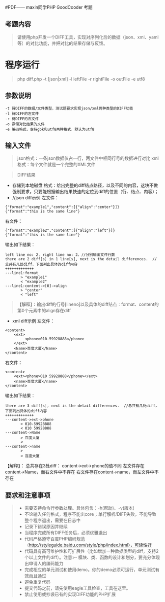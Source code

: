 
#PDF—— maxin同学PHP GoodCooder 考题
## 考题内容
> 请使用php开发一个DIFF工具，实现对序列化后的数据（json、xml、yaml等）的对比功能，并把对比的结果存储与反馈。

# 程序运行

> php diff.php -t [json|xml] -l leftFile -r rightFile -o outFile -e utf8

## 参数说明

~~~
-t 待DIFF的数据/文件类型，测试题要求实现json/xml两种类型的DIFF功能
-l 待DIFF的左文件
-r 待DIFF的右文件
-o 存储对比结果的文件
-e 编码格式，支持gbk和utf8两种格式，默认为utf8
~~~
## 输入文件
> json格式：一条json数据仅占一行，两文件中相同行号的数据进行对比
> xml格式：每个文件就是一个完整的XML文件

> DIFF结果
	
* 存储到本地磁盘
格式：给出完整的diff结点路径，以及不同的内容，这块不做强制要求，只要能根据输出结果快速的定位到diff的位置（行、结点、内容）；
* //json diff示例
左文件：
~~~
{"format":"example1","content":[{"align":"center"}]}
{"format":"this is the same line"}
~~~
右文件：
~~~
{"format":"example2","content":[{"align":"left"}]}
{"format":"this is the same line"}
 ~~~
输出如下结果：
~~~
left line no: 2, right line no: 2。//分别输出文件行数
there are 2 diff[s] in 1 line[s], next is the detail differences.  //总共有几处diff，下面列出具体的diff内容
+++++++++++++
---line1:format
       > "example1"
       < "example2"
---line1:content->[0]->align
       > "center"
       < "left"
~~~
> 【解释】：输出diff的行号[lineno]以及具体的diff结点：format、content的第0个元素中的align存在diff
* xml diff示例
左文件：
```
<content>
    <ext>
         <phone>010-59928888</phone>
    </ext>
    <Name>百度大厦</Name>
</content>
```
右文件：
```
<content>
    <ext><phone>010 59928888</phone></ext>
    <name>百度大厦</name>
</content>
 ```
输出如下结果：
```
there are 3 diff[s], next is the detail differences.  //总共有几处diff，下面列出具体的diff内容
+++++++++++++
---content->ext->phone
       > 010-59928888
       < 010 59928888
---content->Name
       > 百度大厦
       < 
---content->name
       > 
       < 百度大厦
```
 【解释】：
总共存在3处diff：
content->ext->phone的值不同
左文件存在content->Name，而右文件中不存在
右文件存在content->name，而左文件中不存在


## 要求和注意事项

>- 需要支持命令行参数处理。具体包含：-h(帮助)、-v(版本)
>- 不论输入任何格式，程序不能出core；单行解析/DIFF失败，不能导致整个程序退出，需要在日志中
>- 记录下错误原因并继续
>- 当程序完成所有DIFF任务后，必须优雅退出
>- 代码严格遵守百度PHP编码规范（http://styleguide.baidu.com/style/php/index.html），可读性好
>- 代码具有高可维护性和可扩展性（比如增加一种数据类型的diff，支持2个以上文件的diff）。注意>- 模块、类、函数的设计和划分，要充分体现出申请人的编码能力
>- 完成相应的单元测试和使用demo。你的demo必须可运行，单元测试有效而且通过
>- 避免重复代码
>- 提交代码之前，请先使用eagle工具检查，工具在这里。
>- 禁止使用或抄袭已有的实现DIFF功能的PHP扩展
